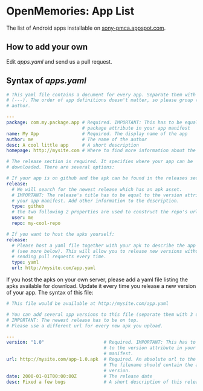# OpenMemories: App List

The list of Android apps installable on [sony-pmca.appspot.com](https://sony-pmca.appspot.com/apps).

## How to add your own
Edit *apps.yaml* and send us a pull request.

## Syntax of *apps.yaml*
```yaml
# This yaml file contains a document for every app. Separate them with 3 dashes
# (---). The order of app definitions doesn't matter, so please group them by
# author.

---
package: com.my.package.app # Required. IMPORTANT: This has to be equal to the
                            # package attribute in your app manifest
name: My App                # Required. The display name of the app
author: me                  # The name of the author
desc: A cool little app     # A short description
homepage: http://mysite.com # Where to find more information about the app

# The release section is required. It specifies where your app can be
# downloaded. There are several options:

# If your app is on github and the apk can be found in the releases section:
release:
  # We will search for the newest release which has an apk asset.
  # IMPORTANT: The release's title has to be equal to the version attribute in
  # your app manifest. Add other information to the description.
  type: github
  # the two following 2 properties are used to construct the repo's url:
  user: me
  repo: my-cool-repo

# If you want to host the apks yourself:
release:
  # Please host a yaml file together with your apk to describe the app version
  # (see more below). This will allow you to release new versions without
  # sending pull requests every time.
  type: yaml
  url: http://mysite.com/app.yaml
```

If you host the apks on your own server, please add a yaml file listing the apks available for download. Update it every time you release a new version of your app. The syntax of this file:
```yaml
# This file would be available at http://mysite.com/app.yaml

# You can add several app versions to this file (separate them with 3 dashes).
# IMPORTANT: The newest release has to be on top.
# Please use a different url for every new apk you upload.

---
version: "1.0"                      # Required. IMPORTANT: This has to be equal
                                    # to the version attribute in your app
                                    # manifest.
url: http://mysite.com/app-1.0.apk  # Required. An absolute url to the apk file.
                                    # The filename should contain the app's
                                    # version.
date: 2000-01-01T00:00:00Z          # The release date
desc: Fixed a few bugs              # A short description of this release
```
